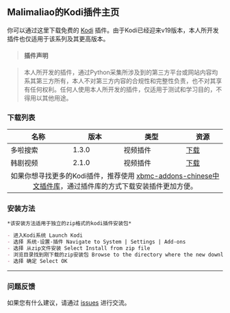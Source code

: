 ## Malimaliao的Kodi插件主页

你可以通过这里下载免费的 [Kodi](https://www.kodi.tv/) 插件。由于Kodi已经迎来v19版本，本人所开发插件也仅适用于该系列及其更高版本。


> #### 插件声明

> 本人所开发的插件，通过Python采集所涉及到的第三方平台或网站内容均系其第三方所有，本人不对第三方内容的合规性和完整性负责，也不对其享有任何权利。任何人使用本人所开发的插件，仅适用于测试和学习目的，不得用以其他用途。

### 下载列表

<table>
<thead>
<tr>
<th>名称</th>
<th>版本</th>
<th>类型</th>
<th>资源</th>
</tr>
</thead>
<tbody>

<tr>
<td>多啦搜索</td>
<td>1.3.0</td>
<td>视频插件</td>
<td><a href="down/plugin.video.duolasousuo-1.3.0.zip">下载</a></td>
</tr>

<tr>
<td>韩剧视频</td>
<td>2.1.0</td>
<td>视频插件</td>
<td><a href="down/plugin.video.hanju-2.1.0.zip">下载</a></td>
</tr>
<tr>
<td colspan="5" align="center">
  如果你想寻找更多的Kodi插件，推荐使用 <a href="https://github.com/taxigps/xbmc-addons-chinese">xbmc-addons-chinese中文插件库</a>，通过插件库的方式下载安装插件更加方便。
</td>
</tr>

</tbody>
</table>

### 安装方法

```markdown
*该安装方法适用于独立的zip格式的kodi插件安装包*

- 进入Kodi系统 Launch Kodi
- 选择 系统-设置-插件 Navigate to System | Settings | Add-ons
- 选择 从zip文件安装 Select Install from zip file
- 浏览目录找到刚下载的zip安装包 Browse to the directory where the new downloaded zip file is being stored.
- 选择 确定 Select OK

```

-------

### 问题反馈

如果您有什么建议，请通过 [issues](https://github.com/malimaliao/kodi-addons/issues) 进行交流。
